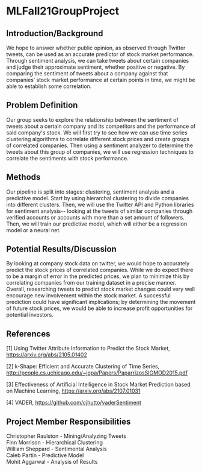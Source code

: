 # MLFall21GroupProject
## Introduction/Background
We hope to answer whether public opinion, as observed through Twitter tweets, can be used as an accurate predictor of stock market performance. Through sentiment analysis, we can take tweets about certain companies and judge their approximate sentiment, whether positive or negative. By comparing the sentiment of tweets about a company against that companies’ stock market performance at certain points in time, we might be able to establish some correlation.
## Problem Definition
Our group seeks to explore the relationship between the sentiment of tweets about a certain company and its competitors and the performance of said company's stock. We will first try to see how we can use time series clustering algorithms to correlate different stock prices and create groups of correlated companies. Then using a sentiment analyzer to determine the tweets about this group of companies, we will use regression techniques to correlate the sentiments with stock performance.
## Methods
Our pipeline is split into stages: clustering, sentiment analysis and a predictive model. Start by using hierarchal clustering to divide companies into different clusters. Then, we will use the Twitter API and Python libraries for sentiment analysis-- looking at the tweets of similar companies through verified accounts or accounts with more than a set amount of followers. Then, we will train our predictive model, which will either be a regression model or a neural net.
## Potential Results/Discussion
By looking at company stock data on twitter, we would hope to accurately predict the stock prices of correlated companies. While we do expect there to be a margin of error in the predicted prices, we plan to minimize this by correlating companies from our training dataset in a precise manner. Overall, researching tweets to predict stock market changes could very well encourage new involvement within the stock market. A successful prediction could have significant implications; by determining the movement of future stock prices, we would be able to increase profit opportunities for potential investors.

## References

[1] Using Twitter Attribute Information to Predict the Stock Market, https://arxiv.org/abs/2105.01402

[2] k-Shape: Efficient and Accurate Clustering of Time Series, http://people.cs.uchicago.edu/~jopa/Papers/PaparrizosSIGMOD2015.pdf

[3] Effectiveness of Artificial Intelligence in Stock Market Prediction based on Machine Learning, https://arxiv.org/abs/2107.01031

[4] VADER, https://github.com/cjhutto/vaderSentiment

## Project Member Responsibilities
Christopher Raulston - Mining/Analyzing Tweets \
Finn Morrison - Hierarchical Clustering \
William Sheppard - Sentimental Analysis \
Caleb Partin - Predictive Model \
Mohit Aggarwal - Analysis of Results

